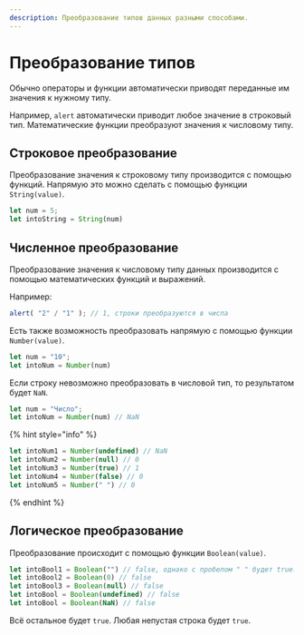 ```yaml
---
description: Преобразование типов данных разными способами.
---
```


# Преобразование типов

Обычно операторы и функции автоматически приводят переданные им значения к нужному типу.

Например, `alert` автоматически приводит любое значение в строковый тип. Математические функции преобразуют значения к числовому типу.

## Строковое преобразование

Преобразование значения к строковому типу производится с помощью функций. Напрямую это можно сделать с помощью функции `String(value)`.

```javascript
let num = 5;
let intoString = String(num)
```

## Численное преобразование

Преобразование значения к числовому типу данных производится с помощью математических функций и выражений.

Например:

```javascript
alert( "2" / "1" ); // 1, строки преобразуются в числа
```

Есть также возможность преобразовать напрямую с помощью функции `Number(value)`.

```javascript
let num = "10";
let intoNum = Number(num)
```

Если строку невозможно преобразовать в числовой тип, то результатом будет `NaN`.

```javascript
let num = "Число";
let intoNum = Number(num) // NaN
```

{% hint style="info" %}
```javascript
let intoNum1 = Number(undefined) // NaN
let intoNum2 = Number(null) // 0
let intoNum3 = Number(true) // 1
let intoNum4 = Number(false) // 0
let intoNum5 = Number(" ") // 0
```
{% endhint %}

## Логическое преобразование

Преобразование происходит с помощью функции `Boolean(value)`.

```javascript
let intoBool1 = Boolean("") // false, однако с пробелом " " будет true.
let intoBool2 = Boolean(0) // false
let intoBool3 = Boolean(null) // false
let intoBool = Boolean(undefined) // false
let intoBool = Boolean(NaN) // false
```

Всё остальное будет `true`. Любая непустая строка будет `true`.
